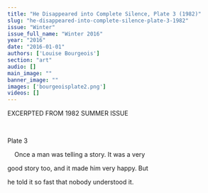 ```yaml
---
title: "He Disappeared into Complete Silence, Plate 3 (1982)"
slug: "he-disappeared-into-complete-silence-plate-3-1982"
issue: "Winter"
issue_full_name: "Winter 2016"
year: "2016"
date: "2016-01-01"
authors: ['Louise Bourgeois']
section: "art"
audio: []
main_image: ""
banner_image: ""
images: ['bourgeoisplate2.png']
videos: []
---
```

EXCERPTED FROM 1982 SUMMER ISSUE

  

 Plate 3

     Once a man was telling a story. It was a very

 good story too, and it made him very happy. But

 he told it so fast that nobody understood it. 

